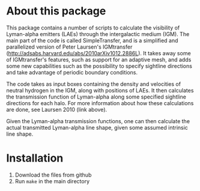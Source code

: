 About this package
==================
This package contains a number of scripts to calculate the visibility of Lyman-alpha emitters (LAEs) through the intergalactic medium (IGM). The main part of the code is called SimpleTransfer, and is a simplified and parallelized version of Peter Laursen's IGMtransfer (http://adsabs.harvard.edu/abs/2010arXiv1012.2886L). It takes away some of IGMtransfer's features, such as support for an adaptive mesh, and adds some new capabilities such as the possibility to specify sightline directions and take advantage of periodic boundary conditions.

The code takes as input boxes containing the density and velocities of neutral hydrogen in the IGM, along with positions of LAEs. It then calculates the transmission function of Lyman-alpha along some specified sightline directions for each halo. For more information about how these calculations are done, see Laursen 2010 (link above). 

Given the Lyman-alpha transmission functions, one can then calculate the actual transmitted Lyman-alpha line shape, given some assumed intrinsic line shape.

Installation
============
1. Download the files from github
2. Run `make` in the main directory
